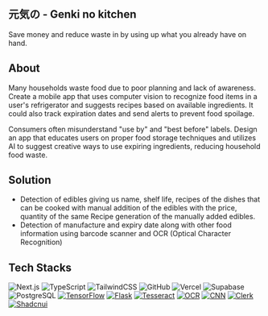 ## 元気の - Genki no kitchen
Save money and reduce waste in by using up what you already have on hand.

## About

Many households waste food due to poor planning and lack of awareness. Create a mobile app that uses computer vision to recognize food items in a user's refrigerator and suggests recipes based on available ingredients. It could also track expiration dates and send alerts to prevent food spoilage.

Consumers often misunderstand "use by" and "best before" labels. Design an app that educates users on proper food storage techniques and utilizes AI to suggest creative ways to use expiring ingredients, reducing household food waste. 

## Solution

- Detection of edibles giving us name, shelf life, recipes of the dishes that can be cooked with manual addition of the edibles with the price, quantity of the same
Recipe generation of the manually added edibles.
- Detection of manufacture and expiry date along with other food information using barcode scanner and OCR (Optical Character Recognition)

## Tech Stacks

![Next.js](https://img.shields.io/badge/Next.js-%23000000.svg?style=for-the-badge&logo=next.js&logoColor=white)
![TypeScript](https://img.shields.io/badge/TypeScript-%23007ACC.svg?style=for-the-badge&logo=typescript&logoColor=white)
![TailwindCSS](https://img.shields.io/badge/tailwindcss-%2338B2AC.svg?style=for-the-badge&logo=tailwind-css&logoColor=white)
![GitHub](https://img.shields.io/badge/github-%23121011.svg?style=for-the-badge&logo=github&logoColor=white)
![Vercel](https://img.shields.io/badge/vercel-%23000000.svg?style=for-the-badge&logo=vercel&logoColor=white)
![Supabase](https://img.shields.io/badge/Supabase-%234ea94b.svg?style=for-the-badge&logo=supabase&logoColor=white)
![PostgreSQL](https://img.shields.io/badge/PostgreSQL-%23336791.svg?style=for-the-badge&logo=postgresql&logoColor=white)
[![TensorFlow](https://img.shields.io/badge/TensorFlow-%23FF6F00.svg?style=for-the-badge&logo=tensorflow&logoColor=white)](https://www.tensorflow.org/)
[![Flask](https://img.shields.io/badge/Flask-%23000.svg?style=for-the-badge&logo=flask&logoColor=white)](https://flask.palletsprojects.com/)
[![Tesseract](https://img.shields.io/badge/Tesseract-%2300438D.svg?style=for-the-badge&logo=tesseract&logoColor=white)](https://github.com/tesseract-ocr)
[![OCR](https://img.shields.io/badge/OCR-%23000000.svg?style=for-the-badge&logo=ocr&logoColor=white)](https://en.wikipedia.org/wiki/Optical_character_recognition)
[![CNN](https://img.shields.io/badge/CNN-%23FF6F00.svg?style=for-the-badge&logo=cnn&logoColor=white)](https://en.wikipedia.org/wiki/Convolutional_neural_network)
[![Clerk](https://img.shields.io/badge/Clerk-%2300BFFF.svg?style=for-the-badge&logo=clerk&logoColor=white)](https://www.clerk.dev/)
[![Shadcnui](https://img.shields.io/badge/Shadcnui-%23000000.svg?style=for-the-badge&logo=shadcnui&logoColor=white)](https://github.com/shadcnui)
